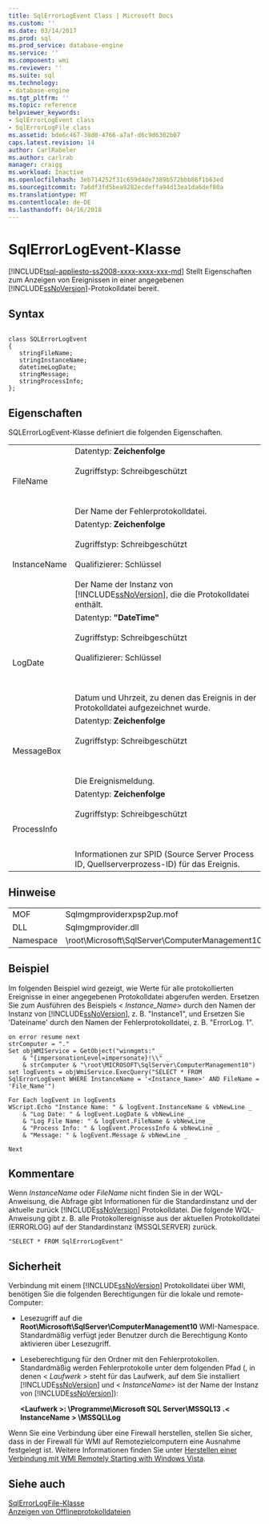 ```yaml
---
title: SqlErrorLogEvent Class | Microsoft Docs
ms.custom: ''
ms.date: 03/14/2017
ms.prod: sql
ms.prod_service: database-engine
ms.service: ''
ms.component: wmi
ms.reviewer: ''
ms.suite: sql
ms.technology:
- database-engine
ms.tgt_pltfrm: ''
ms.topic: reference
helpviewer_keywords:
- SqlErrorLogEvent class
- SqlErrorLogFile class
ms.assetid: bde6c467-38d0-4766-a7af-d6c9d6302b07
caps.latest.revision: 14
author: CarlRabeler
ms.author: carlrab
manager: craigg
ms.workload: Inactive
ms.openlocfilehash: 3eb714252f31c659d4de7389b572bbb86f1b63ed
ms.sourcegitcommit: 7a6df3fd5bea9282ecdeffa94d13ea1da6def80a
ms.translationtype: MT
ms.contentlocale: de-DE
ms.lasthandoff: 04/16/2018
---
```

# <a name="sqlerrorlogevent-class"></a>SqlErrorLogEvent-Klasse
[!INCLUDE[tsql-appliesto-ss2008-xxxx-xxxx-xxx-md](../../includes/tsql-appliesto-ss2008-xxxx-xxxx-xxx-md.md)]
  Stellt Eigenschaften zum Anzeigen von Ereignissen in einer angegebenen [!INCLUDE[ssNoVersion](../../includes/ssnoversion-md.md)]-Protokolldatei bereit.  
  
## <a name="syntax"></a>Syntax  
  
```  
  
class SQLErrorLogEvent   
{  
   stringFileName;  
   stringInstanceName;  
   datetimeLogDate;  
   stringMessage;  
   stringProcessInfo;  
};  
```  
  
## <a name="properties"></a>Eigenschaften  
 SQLErrorLogEvent-Klasse definiert die folgenden Eigenschaften.  
  
|||  
|-|-|  
|FileName|Datentyp: **Zeichenfolge**<br /><br /> Zugriffstyp: Schreibgeschützt<br /><br /> <br /><br /> Der Name der Fehlerprotokolldatei.|  
|InstanceName|Datentyp: **Zeichenfolge**<br /><br /> Zugriffstyp: Schreibgeschützt<br /><br /> Qualifizierer: Schlüssel<br /><br /> Der Name der Instanz von [!INCLUDE[ssNoVersion](../../includes/ssnoversion-md.md)], die die Protokolldatei enthält.|  
|LogDate|Datentyp: **"DateTime"**<br /><br /> Zugriffstyp: Schreibgeschützt<br /><br /> Qualifizierer: Schlüssel<br /><br /> <br /><br /> Datum und Uhrzeit, zu denen das Ereignis in der Protokolldatei aufgezeichnet wurde.|  
|MessageBox|Datentyp: **Zeichenfolge**<br /><br /> Zugriffstyp: Schreibgeschützt<br /><br /> <br /><br /> Die Ereignismeldung.|  
|ProcessInfo|Datentyp: **Zeichenfolge**<br /><br /> Zugriffstyp: Schreibgeschützt<br /><br /> <br /><br /> Informationen zur SPID (Source Server Process ID, Quellserverprozess-ID) für das Ereignis.|  
  
## <a name="remarks"></a>Hinweise  
  
|||  
|-|-|  
|MOF|Sqlmgmproviderxpsp2up.mof|  
|DLL|Sqlmgmprovider.dll|  
|Namespace|\root\Microsoft\SqlServer\ComputerManagement10|  
  
## <a name="example"></a>Beispiel  
 Im folgenden Beispiel wird gezeigt, wie Werte für alle protokollierten Ereignisse in einer angegebenen Protokolldatei abgerufen werden. Ersetzen Sie zum Ausführen des Beispiels \< *Instance_Name*> durch den Namen der Instanz von [!INCLUDE[ssNoVersion](../../includes/ssnoversion-md.md)], z. B. "Instance1", und Ersetzen Sie 'Dateiname' durch den Namen der Fehlerprotokolldatei, z. B. "ErrorLog. 1".  
  
```  
on error resume next  
strComputer = "."  
Set objWMIService = GetObject("winmgmts:" _  
    & "{impersonationLevel=impersonate}!\\" _  
    & strComputer & "\root\MICROSOFT\SqlServer\ComputerManagement10")  
set logEvents = objWmiService.ExecQuery("SELECT * FROM SqlErrorLogEvent WHERE InstanceName = '<Instance_Name>' AND FileName = 'File_Name'")  
  
For Each logEvent in logEvents  
WScript.Echo "Instance Name: " & logEvent.InstanceName & vbNewLine _  
    & "Log Date: " & logEvent.LogDate & vbNewLine _  
    & "Log File Name: " & logEvent.FileName & vbNewLine _  
    & "Process Info: " & logEvent.ProcessInfo & vbNewLine _  
    & "Message: " & logEvent.Message & vbNewLine _  
  
Next  
```  
  
## <a name="comments"></a>Kommentare  
 Wenn *InstanceName* oder *FileName* nicht finden Sie in der WQL-Anweisung, die Abfrage gibt Informationen für die Standardinstanz und der aktuelle zurück [!INCLUDE[ssNoVersion](../../includes/ssnoversion-md.md)] Protokolldatei. Die folgende WQL-Anweisung gibt z. B. alle Protokollereignisse aus der aktuellen Protokolldatei (ERRORLOG) auf der Standardinstanz (MSSQLSERVER) zurück.  
  
```  
"SELECT * FROM SqlErrorLogEvent"  
```  
  
## <a name="security"></a>Sicherheit  
 Verbindung mit einem [!INCLUDE[ssNoVersion](../../includes/ssnoversion-md.md)] Protokolldatei über WMI, benötigen Sie die folgenden Berechtigungen für die lokale und remote-Computer:  
  
-   Lesezugriff auf die **Root\Microsoft\SqlServer\ComputerManagement10** WMI-Namespace. Standardmäßig verfügt jeder Benutzer durch die Berechtigung Konto aktivieren über Lesezugriff.  
  
-   Leseberechtigung für den Ordner mit den Fehlerprotokollen. Standardmäßig werden Fehlerprotokolle unter dem folgenden Pfad (, in denen \< *Laufwerk >* steht für das Laufwerk, auf dem Sie installiert [!INCLUDE[ssNoVersion](../../includes/ssnoversion-md.md)] und \< *InstanceName*> ist der Name der Instanz von [!INCLUDE[ssNoVersion](../../includes/ssnoversion-md.md)]):  
  
     **\<Laufwerk >: \Programme\Microsoft SQL Server\MSSQL13** **.\< InstanceName > \MSSQL\Log**  
  
 Wenn Sie eine Verbindung über eine Firewall herstellen, stellen Sie sicher, dass in der Firewall für WMI auf Remotezielcomputern eine Ausnahme festgelegt ist. Weitere Informationen finden Sie unter [Herstellen einer Verbindung mit WMI Remotely Starting with Windows Vista](http://go.microsoft.com/fwlink/?LinkId=178848).  
  
## <a name="see-also"></a>Siehe auch  
 [SqlErrorLogFile-Klasse](../../relational-databases/wmi-provider-configuration-classes/sqlerrorlogfile-class.md)   
 [Anzeigen von Offlineprotokolldateien](../../relational-databases/logs/view-offline-log-files.md)  
  
  

